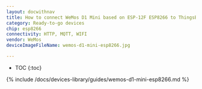 ```yaml
---
layout: docwithnav
title: How to connect WeMos D1 Mini based on ESP-12F ESP8266 to ThingsBoard?
category: Ready-to-go devices
chip: esp8266
connectivity: HTTP, MQTT, WIFI
vendor: WeMos
deviceImageFileName: wemos-d1-mini-esp8266.jpg

---
```


* TOC
{:toc}

{% include /docs/devices-library/guides/wemos-d1-mini-esp8266.md %}
